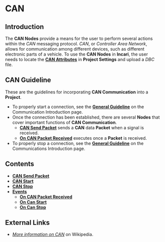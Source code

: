 # CAN

## Introduction

The **CAN Nodes** provide a means for the user to perform several actions within the _CAN_ messaging protocol. _CAN_, or _Controller Area Network_, allows for communication among different devices, such as different electronic parts of a vehicle. To use the **CAN Nodes** in **Incari**, the user needs to locate the [**CAN Attributes**](../../../modules/project-settings/CAN.md) in **Project Settings** and upload a _DBC_ file.

## CAN Guideline

These are the guidelines for incorporating **CAN Communication** into a **Project**.

* To properly start a connection, see the [**General Guideline**](../README.md#general-guideline) on the Communication Introduction page.
* Once the connection has been established, there are several **Nodes** that cover important functions of **CAN Communication**.
  * [**CAN Send Packet**](cansendpacket.md) sends a **CAN** data **Packet** when a signal is received. 
  * [**On CAN Packet Received**](events/oncanpacketreceived.md) executes once a **Packet** is received.
* To properly stop a connection, see the [**General Guideline**](../README.md#general-guideline) on the Communications Introduction page.


## Contents

* [**CAN Send Packet**](cansendpacket.md)
* [**CAN Start**](canstart.md)
* [**CAN Stop**](canstop.md)
* [**Events**](events/)
  * [**On CAN Packet Received**](events/oncanpacketreceived.md)
  * [**On Can Start**](events/oncanstart.md)
  * [**On Can Stop**](events/oncanstop.md)

## External Links

* [_More information on CAN_](https://en.wikipedia.org/wiki/CAN_bus) on Wikipedia.

